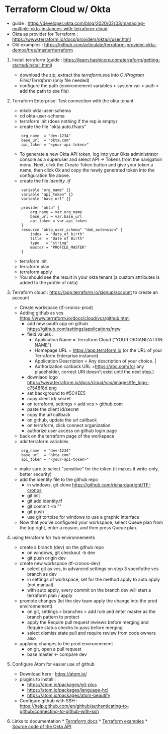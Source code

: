 # Terraform Cloud w/ Okta
* guide : https://developer.okta.com/blog/2020/02/03/managing-multiple-okta-instances-with-terraform-cloud
* Okta as provider for Terraform : https://www.terraform.io/docs/providers/okta/r/user.html
* Old examples : https://github.com/articulate/terraform-provider-okta-demos/tree/master/terraform


1. Install terraform (guide : https://learn.hashicorp.com/terraform/getting-started/install.html)
	*  download the zip, extract the *terraform.ex*e into *C:/Program Files/Terraform* (only file needed)
	*  configure the path (environnement variables > system var > path > add the path to exe file)
2. Terraform Enterprise: Test connection with the okta tenant
	*  mkdir okta-user-schema
	*  cd okta-user-schema
	*  terraform init (does nothing if the rep is empty)
	*  create the file "okta.auto.tfvars"
	```
		org_name  = "dev-1234"
		base_url  = "okta.com"
		api_token = "<your-api-token>"
	```
	* To generate a new Okta API token, log into your Okta administrator console as a superuser and select API -> Tokens from the navigation menu. Next, click the Create Token button and give your token a name, then click Ok and copy the newly generated token into the configuration file above.
	*  create the file *identity .tf*
	```
		variable "org_name" {}
		variable "api_token" {}
		variable "base_url" {}

		provider "okta" {
			org_name = var.org_name
			base_url = var.base_url
			api_token = var.api_token
		}
		resource "okta_user_schema" "dob_extension" {
			index  = "date_of_birth"
			title  = "Date of Birth"
			type   = "string"
			master = "PROFILE_MASTER"
		}
	```

	* terraform init
	* terraform plan
	* terraform apply
	* You should see the result in your okta tenant (a custom attributes is added to the profile of okta)
3. Terraform cloud : https://app.terraform.io/signup/account to create an account
	* Create workspace (tf-cronos-prod)
	* Adding github as vcs https://www.terraform.io/docs/cloud/vcs/github.html
		* add new oauth app on github https://github.com/settings/applications/new
		* field values :
			* Application Name  =  Terraform Cloud ("YOUR ORGANIZATION NAME")                          
			* Homepage URL  = https://app.terraform.io (or the URL of your Terraform Enterprise instance)     
			* Application Description  = Any description of your choice.                                                      	|
			* Authorization callback URL =https://abc.com/(or any placeholder, correct URI doesn't exist until the next step.)
		* downlaod logo https://www.terraform.io/docs/cloud/vcs/images/tfe_logo-c7548f8d.png
		* set background to #5C4EE5
		* copy client id/ secret
		* on terraform, settings > add vcs > github.com
		* paste the client id/secret
		* copy the url callback
		* on github, update the url callback
		* on terraform, click connect organization
		* authorize user access on github login page
	* back on the terraform page of the workspace
	* add terraform variables
	```
		org_name  = "dev-1234"
		base_url  = "okta.com"
		api_token = "<your-api-token>"
	```
	* make sure to select "sensitive" for the token (it makes it write-only, better security)
	* add the identity file to the github repo
		* in windows, git clone https://github.com/richardupright/TF-cronos
		* git init
		* git add identity.tf
		* git commit -m ""
		* git push
		*	use git tortoise for windows to use a graphic interface
	* Now that you’ve configured your workspace, select Queue plan from the top right, enter a reason, and then press Queue plan.		
4. using terraform for two environnements
	* create a branch (dev) on the github repo
		* on windows, git checkout -b dev
		* git push origin dev
	* create new workspace (tf-cronos-dev)
		* select git as vcs, in advanced settings on step 3 specifythe vcs branch as dev
		* in settings of workspace, set for the method apply to auto apply (not manual)
		* with auto apply, every commit on the branch dev will start a terraform plan / apply
	* promote changes (let the dev team apply the change into the prod environnement)
		* on git, settings > branches > add rule and enter master as the branch pattern to protect
		* apply the Require pull request reviews before merging and Require status checks to pass before merging
		* select dismiss state pull and require review from code owners also
	* applying changes to the prod environnement
		* on git, open a pull request
		* base master <- compare dev
5. Configure Atom for easier use of github
    * Download here : https://atom.io/
    * plugins to install :
      * https://atom.io/packages/git-plus
      * https://atom.io/packages/language-hcl
      * https://atom.io/packages/atom-beautify
    * Configure github with SSH : https://help.github.com/en/github/authenticating-to-github/connecting-to-github-with-ssh
6. Links to documentation
		* [Terraform docs](https://www.terraform.io/docs/providers/okta/index.html)
		* [Terraform examples](https://github.com/articulate/terraform-provider-okta/tree/master/examples)
		* [Source code of the Okta API](https://github.com/articulate/terraform-provider-okta/tree/master/okta)
